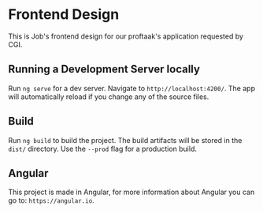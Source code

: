 # Frontend Design

This is Job's frontend design for our proftaak's application requested by CGI.

## Running a Development Server locally

Run `ng serve` for a dev server. Navigate to `http://localhost:4200/`. The app will automatically reload if you change any of the source files.

## Build

Run `ng build` to build the project. The build artifacts will be stored in the `dist/` directory. Use the `--prod` flag for a production build.

## Angular
This project is made in Angular, for more information about Angular you can go to: `https://angular.io`.